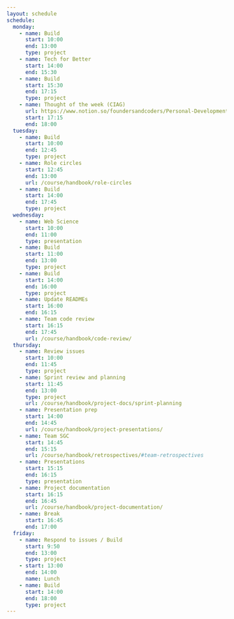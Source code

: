 ```yaml
---
layout: schedule
schedule:
  monday:
    - name: Build
      start: 10:00
      end: 13:00
      type: project
    - name: Tech for Better
      start: 14:00
      end: 15:30
    - name: Build
      start: 15:30
      end: 17:15
      type: project
    - name: Thought of the week (CIAG)
      url: https://www.notion.so/foundersandcoders/Personal-Development-91fe75c7e2cc4f989954108729a2c834
      start: 17:15
      end: 18:00
  tuesday:
    - name: Build
      start: 10:00
      end: 12:45
      type: project
    - name: Role circles
      start: 12:45
      end: 13:00
      url: /course/handbook/role-circles
    - name: Build
      start: 14:00
      end: 17:45
      type: project
  wednesday:
    - name: Web Science
      start: 10:00
      end: 11:00
      type: presentation
    - name: Build
      start: 11:00
      end: 13:00
      type: project
    - name: Build
      start: 14:00
      end: 16:00
      type: project
    - name: Update READMEs
      start: 16:00
      end: 16:15
    - name: Team code review
      start: 16:15
      end: 17:45
      url: /course/handbook/code-review/
  thursday:
    - name: Review issues
      start: 10:00
      end: 11:45
      type: project
    - name: Sprint review and planning
      start: 11:45
      end: 13:00
      type: project
      url: /course/handbook/project-docs/sprint-planning
    - name: Presentation prep
      start: 14:00
      end: 14:45
      url: /course/handbook/project-presentations/
    - name: Team SGC
      start: 14:45
      end: 15:15
      url: /course/handbook/retrospectives/#team-retrospectives
    - name: Presentations
      start: 15:15
      end: 16:15
      type: presentation
    - name: Project documentation
      start: 16:15
      end: 16:45
      url: /course/handbook/project-documentation/
    - name: Break
      start: 16:45
      end: 17:00
  friday:
    - name: Respond to issues / Build
      start: 9:50
      end: 13:00
      type: project
    - start: 13:00
      end: 14:00
      name: Lunch
    - name: Build
      start: 14:00
      end: 18:00
      type: project
---
```

